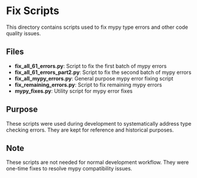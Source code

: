 # Fix Scripts

This directory contains scripts used to fix mypy type errors and other code quality issues.

## Files

- **fix_all_61_errors.py**: Script to fix the first batch of mypy errors
- **fix_all_61_errors_part2.py**: Script to fix the second batch of mypy errors
- **fix_all_mypy_errors.py**: General purpose mypy error fixing script
- **fix_remaining_errors.py**: Script to fix remaining mypy errors
- **mypy_fixes.py**: Utility script for mypy error fixes

## Purpose

These scripts were used during development to systematically address type checking errors.
They are kept for reference and historical purposes.

## Note

These scripts are not needed for normal development workflow. They were one-time fixes
to resolve mypy compatibility issues.
